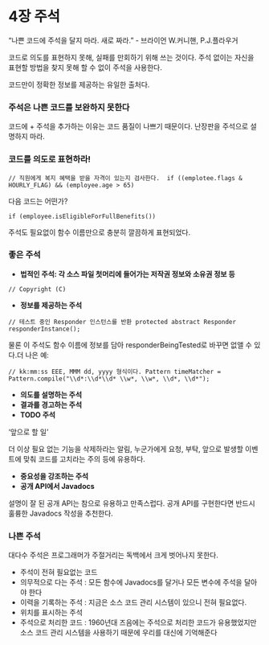 # 4장 주석

“나쁜 코드에 주석을 달지 마라. 새로 짜라.” - 브라이언 W.커니핸, P.J.플라우거

코드로 의도를 표현하지 못해, 실패를 만회하기 위해 쓰는 것이다. 주석 없이는 자신을 표현할 방법을 찾지 못해 할 수 없이 주석을 사용한다. 

코드만이 정확한 정보를 제공하는 유일한 출처다. 

### ****주석은 나쁜 코드를 보완하지 못한다****

코드에 + 주석을 추가하는 이유는 코드 품질이 나쁘기 때문이다. 난장판을 주석으로 설명하지 마라.

### **코드를 의도로 표현하라!**

`// 직원에게 복지 혜택을 받을 자격이 있는지 검사한다. 
if ((emplotee.flags & HOURLY_FLAG) && (employee.age > 65)`

다음 코드는 어떤가?

`if (employee.isEligibleForFullBenefits())`

주석도 필요없이 함수 이름만으로 충분히 깔끔하게 표현되었다.

### 좋은 주석

- **법적인 주석: 각 소스 파일 첫머리에 들어가는 저작권 정보와 소유권 정보 등**

`// Copyright (C)`

- **정보를 제공하는 주석**

`// 테스트 중인 Responder 인스턴스를 반환
protected abstract Responder responderInstance();`

물론 이 주석도 함수 이름에 정보를 담아 responderBeingTested로 바꾸면 없앨 수 있다.더 나은 예:

`// kk:mm:ss EEE, MMM dd, yyyy 형식이다.
Pattern timeMatcher = Pattern.compile("\\d*:\\d*\\d* \\w*, \\w*, \\d*, \\d*");`

- **의도를 설명하는 주석**
- **결과를 경고하는 주석**
- **TODO 주석**

‘앞으로 할 일’ 

더 이상 필요 없는 기능을 삭제하라는 알림, 누군가에게 요청, 부탁, 앞으로 발생할 이벤트에 맞춰 코드를 고치라는 주의 등에 유용하다. 

- **중요성을 강조하는 주석**
- **공개 API에서 Javadocs**

설명이 잘 된 공개 API는 참으로 유용하고 만족스럽다. 공개 API를 구현한다면 반드시 훌륭한 Javadocs 작성을 추천한다.

### 나쁜 주석

대다수 주석은 프로그래머가 주절거리는 독백에서 크게 벗어나지 못한다.

- 주석이 전혀 필요없는 코드
- 의무적으로 다는 주석 : 모든 함수에 Javadocs를 달거나 모든 변수에 주석을 달아야 한다
- 이력을 기록하는 주석 : 지금은 소스 코드 관리 시스템이 있으니 전혀 필요없다.
- 위치를 표시하는 주석
- 주석으로 처리한 코드 : 1960년대 즈음에는 주석으로 처리한 코드가 유용했었지만 소스 코드 관리 시스템을 사용하기 때문에 우리를 대신에 기억해준다